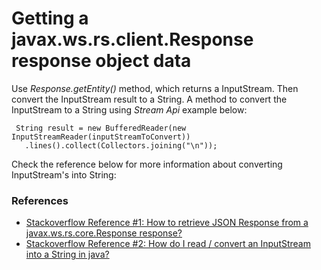 # Getting a javax.ws.rs.client.Response response object data

Use *Response.getEntity()* method, which returns a InputStream. Then convert the InputStream result to a String.
A method to convert the InputStream to a String using _Stream Api_ example below:

```
 String result = new BufferedReader(new InputStreamReader(inputStreamToConvert))
   .lines().collect(Collectors.joining("\n"));
```
Check the reference below for more information about converting InputStream's into String:

### References
* [Stackoverflow Reference #1: How to retrieve JSON Response from a javax.ws.rs.core.Response response?](https://stackoverflow.com/questions/25196427/how-to-retrieve-json-response-from-a-javax-ws-rs-core-response-response)
* [Stackoverflow Reference #2: How do I read / convert an InputStream into a String in java?](https://stackoverflow.com/questions/309424/how-do-i-read-convert-an-inputstream-into-a-string-in-java)
